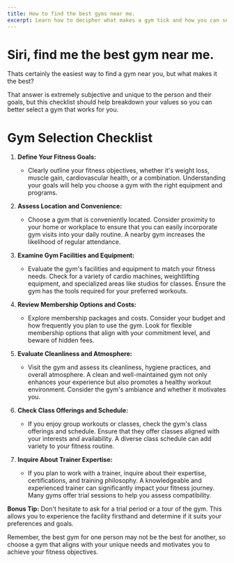 ```yaml
---
title: How to find the best gyms near me.
excerpt: Learn how to decipher what makes a gym tick and how you can select the best one.
---
```

# Siri, find me the best gym near me.

Thats certainly the easiest way to find a gym near you, but what makes it the best? 

That answer is extremely subjective and unique to the person and their goals, but this checklist should help breakdown your values so you can better select a gym that works for you. 

# Gym Selection Checklist

1. **Define Your Fitness Goals:**
   - Clearly outline your fitness objectives, whether it's weight loss, muscle gain, cardiovascular health, or a combination. Understanding your goals will help you choose a gym with the right equipment and programs.

2. **Assess Location and Convenience:**
   - Choose a gym that is conveniently located. Consider proximity to your home or workplace to ensure that you can easily incorporate gym visits into your daily routine. A nearby gym increases the likelihood of regular attendance.

3. **Examine Gym Facilities and Equipment:**
   - Evaluate the gym's facilities and equipment to match your fitness needs. Check for a variety of cardio machines, weightlifting equipment, and specialized areas like studios for classes. Ensure the gym has the tools required for your preferred workouts.

4. **Review Membership Options and Costs:**
   - Explore membership packages and costs. Consider your budget and how frequently you plan to use the gym. Look for flexible membership options that align with your commitment level, and beware of hidden fees.

5. **Evaluate Cleanliness and Atmosphere:**
   - Visit the gym and assess its cleanliness, hygiene practices, and overall atmosphere. A clean and well-maintained gym not only enhances your experience but also promotes a healthy workout environment. Consider the gym's ambiance and whether it motivates you.

6. **Check Class Offerings and Schedule:**
   - If you enjoy group workouts or classes, check the gym's class offerings and schedule. Ensure that they offer classes aligned with your interests and availability. A diverse class schedule can add variety to your fitness routine.

7. **Inquire About Trainer Expertise:**
   - If you plan to work with a trainer, inquire about their expertise, certifications, and training philosophy. A knowledgeable and experienced trainer can significantly impact your fitness journey. Many gyms offer trial sessions to help you assess compatibility.

**Bonus Tip:** Don't hesitate to ask for a trial period or a tour of the gym. This allows you to experience the facility firsthand and determine if it suits your preferences and goals.

Remember, the best gym for one person may not be the best for another, so choose a gym that aligns with your unique needs and motivates you to achieve your fitness objectives.

